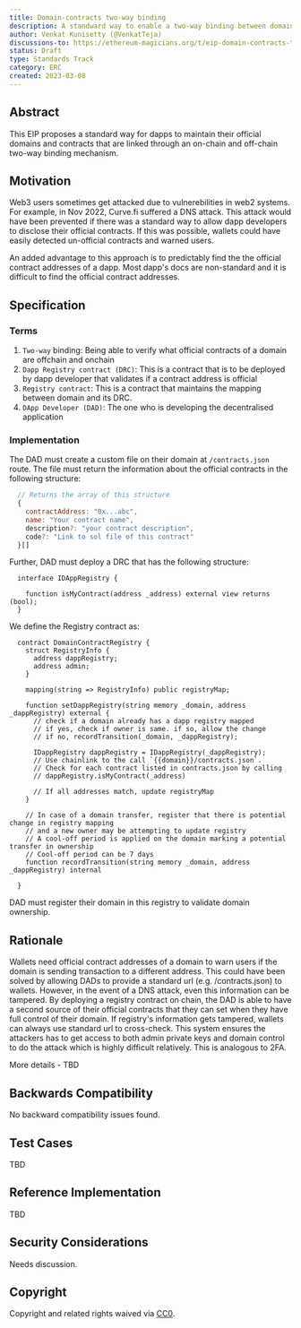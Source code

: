 ```yaml
---
title: Domain-contracts two-way binding
description: A standward way to enable a two-way binding between domain and its official contracts to prevent DNS attacks
author: Venkat Kunisetty (@VenkatTeja)
discussions-to: https://ethereum-magicians.org/t/eip-domain-contracts-two-way-binding/13209
status: Draft
type: Standards Track
category: ERC
created: 2023-03-08
---
```


<!--
  READ EIP-1 (https://eips.ethereum.org/EIPS/eip-1) BEFORE USING THIS TEMPLATE!

  This is the suggested template for new EIPs. After you have filled in the requisite fields, please delete these comments.

  Note that an EIP number will be assigned by an editor. When opening a pull request to submit your EIP, please use an abbreviated title in the filename, `eip-draft_title_abbrev.md`.

  The title should be 44 characters or less. It should not repeat the EIP number in title, irrespective of the category.

  TODO: Remove this comment before submitting
-->

## Abstract

<!--
  The Abstract is a multi-sentence (short paragraph) technical summary. This should be a very terse and human-readable version of the specification section. Someone should be able to read only the abstract to get the gist of what this specification does.

  TODO: Remove this comment before submitting
-->
This EIP proposes a standard way for dapps to maintain their official domains and contracts that are linked through an on-chain and off-chain two-way binding mechanism. 

## Motivation

<!--
  This section is optional.

  The motivation section should include a description of any nontrivial problems the EIP solves. It should not describe how the EIP solves those problems, unless it is not immediately obvious. It should not describe why the EIP should be made into a standard, unless it is not immediately obvious.

  With a few exceptions, external links are not allowed. If you feel that a particular resource would demonstrate a compelling case for your EIP, then save it as a printer-friendly PDF, put it in the assets folder, and link to that copy.

  TODO: Remove this comment before submitting
-->
Web3 users sometimes get attacked due to vulnerebilities in web2 systems. For example, in Nov 2022, Curve.fi suffered a DNS attack. This attack would have been prevented if there was a standard way to allow dapp developers to disclose their official contracts. If this was possible, wallets could have easily detected un-official contracts and warned users. 
  
An added advantage to this approach is to predictably find the the official contract addresses of a dapp. Most dapp's docs are non-standard and it is difficult to find the official contract addresses.

## Specification

<!--
  The Specification section should describe the syntax and semantics of any new feature. The specification should be detailed enough to allow competing, interoperable implementations for any of the current Ethereum platforms (besu, erigon, ethereumjs, go-ethereum, nethermind, or others).

  It is recommended to follow RFC 2119 and RFC 8170. Do not remove the key word definitions if RFC 2119 and RFC 8170 are followed.

  TODO: Remove this comment before submitting
-->

### Terms

  1. `Two-way` binding: Being able to verify what official contracts of a domain are offchain and onchain
  2. `Dapp Registry contract (DRC)`: This is a contract that is to be deployed by dapp developer that validates if a contract address is official
  3. `Registry contract`: This is a contract that maintains the mapping between domain and its DRC.
  4. `DApp Developer (DAD)`: The one who is developing the decentralised application
  
### Implementation

  The DAD must create a custom file on their domain at `/contracts.json` route. The file must return the information about the official contracts in the following structure:
  
  ```javascript
    // Returns the array of this structure
    {
      contractAddress: "0x...abc",
      name: "Your contract name",
      description?: "your contract description",
      code?: "Link to sol file of this contract"
    }[]
  ```
  
  Further, DAD must deploy a DRC that has the following structure:
  
  ```solidity
    interface IDAppRegistry {
      
      function isMyContract(address _address) external view returns (bool);
    }
  ```
  
  We define the Registry contract as:
  
  ```solidity
    contract DomainContractRegistry {
      struct RegistryInfo {
        address dappRegistry;
        address admin;
      }
      
      mapping(string => RegistryInfo) public registryMap;
  
      function setDappRegistry(string memory _domain, address _dappRegistry) external {
        // check if a domain already has a dapp registry mapped
        // if yes, check if owner is same. if so, allow the change
        // if no, recordTransition(_domain, _dappRegistry);
        
        IDappRegistry dappRegistry = IDappRegistry(_dappRegistry);
        // Use chainlink to the call `{{domain}}/contracts.json`. 
        // Check for each contract listed in contracts.json by calling 
        // dappRegistry.isMyContract(_address)
        
        // If all addresses match, update registryMap
      }
      
      // In case of a domain transfer, register that there is potential change in registry mapping
      // and a new owner may be attempting to update registry
      // A cool-off period is applied on the domain marking a potential transfer in ownership
      // Cool-off period can be 7 days
      function recordTransition(string memory _domain, address _dappRegistry) internal
       
    }
  ```
  
  DAD must register their domain in this registry to validate domain ownership. 

## Rationale
 
<!--
  The rationale fleshes out the specification by describing what motivated the design and why particular design decisions were made. It should describe alternate designs that were considered and related work, e.g. how the feature is supported in other languages.

  The current placeholder is acceptable for a draft.

  TODO: Remove this comment before submitting
-->

  Wallets need official contract addresses of a domain to warn users if the domain is sending transaction to a different address. This could have been solved by allowing DADs to provide a standard url (e.g. /contracts.json) to wallets. However, in the event of a DNS attack, even this information can be tampered. By deploying a registry contract on chain, the DAD is able to have a second source of their official contracts that they can set when they have full control of their domain. If registry's information gets tampered, wallets can always use standard url to cross-check. This system ensures the attackers has to get access to both admin private keys and domain control to do the attack which is highly difficult relatively. This is analogous to 2FA. 
  
  More details - TBD

## Backwards Compatibility

<!--

  This section is optional.

  All EIPs that introduce backwards incompatibilities must include a section describing these incompatibilities and their severity. The EIP must explain how the author proposes to deal with these incompatibilities. EIP submissions without a sufficient backwards compatibility treatise may be rejected outright.

  The current placeholder is acceptable for a draft.

  TODO: Remove this comment before submitting
-->

No backward compatibility issues found.

## Test Cases

TBD
<!--
  This section is optional for non-Core EIPs.

  The Test Cases section should include expected input/output pairs, but may include a succinct set of executable tests. It should not include project build files. No new requirements may be be introduced here (meaning an implementation following only the Specification section should pass all tests here.)
  If the test suite is too large to reasonably be included inline, then consider adding it as one or more files in `../assets/eip-####/`. External links will not be allowed

  TODO: Remove this comment before submitting
-->

## Reference Implementation

TBD
<!--
  This section is optional.

  The Reference Implementation section should include a minimal implementation that assists in understanding or implementing this specification. It should not include project build files. The reference implementation is not a replacement for the Specification section, and the proposal should still be understandable without it.
  If the reference implementation is too large to reasonably be included inline, then consider adding it as one or more files in `../assets/eip-####/`. External links will not be allowed.

  TODO: Remove this comment before submitting
-->

## Security Considerations
<!--
  All EIPs must contain a section that discusses the security implications/considerations relevant to the proposed change. Include information that might be important for security discussions, surfaces risks and can be used throughout the life cycle of the proposal. For example, include security-relevant design decisions, concerns, important discussions, implementation-specific guidance and pitfalls, an outline of threats and risks and how they are being addressed. EIP submissions missing the "Security Considerations" section will be rejected. An EIP cannot proceed to status "Final" without a Security Considerations discussion deemed sufficient by the reviewers.

  The current placeholder is acceptable for a draft.

  TODO: Remove this comment before submitting
-->

Needs discussion.

## Copyright

Copyright and related rights waived via [CC0](../LICENSE.md).
